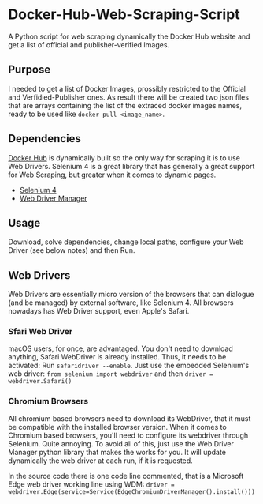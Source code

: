 # Docker-Hub-Web-Scraping-Script
A Python script for web scraping dynamically the Docker Hub website and get a list of official and publisher-verified Images.

## Purpose
I needed to get a list of Docker Images, prossibly restricted to the Official and Verfidied-Publisher ones.
As result there will be created two json files that are arrays containing the list of the extraced docker images names, ready to be used like `docker pull <image_name>`.

## Dependencies
[Docker Hub]() is dynamically built so the only way for scraping it is to use Web Drivers. 
Selenium 4 is a great library that has generally a great support for Web Scraping, but greater when it comes to dynamic pages.

- [Selenium 4](https://www.selenium.dev/)
- [Web Driver Manager](https://github.com/SergeyPirogov/webdriver_manager)

## Usage
Download, solve dependencies, change local paths, configure your Web Driver (see below notes) and then Run.

## Web Drivers
Web Drivers are essentially micro version of the browsers that can dialogue (and be managed) by external software, like Selenium 4. 
All browsers nowadays has Web Driver support, even Apple's Safari.

### Sfari Web Driver
macOS users, for once, are advantaged. You don't need to download anything, Safari WebDriver is already installed.
Thus, it needs to be activated: Run `safaridriver --enable`.
Just use the embedded Selenium's web driver:
`from selenium import webdriver` and then `driver = webdriver.Safari()`

### Chromium Browsers
All chromium based browsers need to download its WebDriver, that it must be compatible with the installed browser version. 
When it comes to Chromium based browsers, you'll need to configure its webdriver through Selenium. Quite annoying.
To avoid all of this, just use the Web Driver Manager python library that makes the works for you. It will update dynamically the web driver at each run, if it is requested.

In the source code there is one code line commented, that is a Microsoft Edge web driver working line using WDM:
`driver = webdriver.Edge(service=Service(EdgeChromiumDriverManager().install()))`
